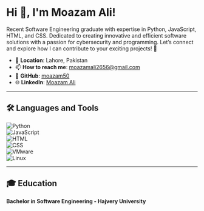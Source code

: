 # Hi 👋, I'm Moazam Ali!

Recent Software Engineering graduate with expertise in Python, JavaScript, HTML, and CSS. Dedicated to creating innovative and efficient software solutions with a passion for cybersecurity and programming. Let’s connect and explore how I can contribute to your exciting projects! 🚀

- 📍 **Location**: Lahore, Pakistan
- 📫 **How to reach me**: moazamali2656@gmail.com
- 🔗 **GitHub**: [moazam50](https://github.com/moazam50)
- 🌐 **LinkedIn**: [Moazam Ali](https://linkedin.com/in/moazam-ali-79859827a)

---


## 🛠️ **Languages and Tools**  
![Python](https://img.shields.io/badge/-Python-05122A?style=flat&logo=python)&nbsp;  
![JavaScript](https://img.shields.io/badge/-JavaScript-05122A?style=flat&logo=javascript)&nbsp;  
![HTML](https://img.shields.io/badge/-HTML-05122A?style=flat&logo=html5)&nbsp;  
![CSS](https://img.shields.io/badge/-CSS-05122A?style=flat&logo=css3)&nbsp;  
![VMware](https://img.shields.io/badge/-VMware-05122A?style=flat&logo=vmware)&nbsp;  
![Linux](https://img.shields.io/badge/-Linux-05122A?style=flat&logo=linux)&nbsp;

---

## 🎓 **Education**
**Bachelor in Software Engineering - Hajvery University**
